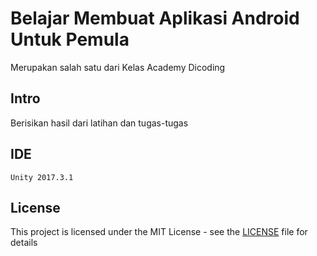 # Belajar Membuat Aplikasi Android Untuk Pemula
Merupakan salah satu dari Kelas Academy Dicoding

## Intro
Berisikan hasil dari latihan dan tugas-tugas

## IDE

```
Unity 2017.3.1
```

## License
This project is licensed under the MIT License - see the [LICENSE](LICENSE) file for details
